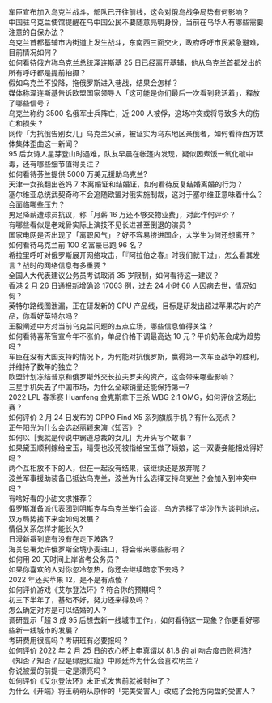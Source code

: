 车臣宣布加入乌克兰战斗，部队已开往前线，这会对俄乌战争局势有何影响？  
中国驻乌克兰使馆提醒在乌中国公民不要随意亮明身份，当前在乌华人有哪些需要注意的自保办法？  
乌克兰首都基辅市内街道上发生战斗，东南西三面交火，政府呼吁市民紧急避难，目前情况如何？  
如何看待俄方称乌克兰总统泽连斯基 25 日已经离开基辅，他从乌克兰首都发出的所有呼吁都是提前拍摄？  
假如乌克兰不投降，拖俄罗斯进入巷战，结果会怎样？  
媒体称泽连斯基告诉欧盟国家领导人「这可能是你们最后一次看到我活着」，释放了哪些信号？  
乌克兰称约 3500 名俄军士兵阵亡，近 200 人被俘，这场冲突或将导致多大的伤亡和损失？  
网传「为抗俄告别女儿」乌克兰父亲，被证实为乌东地区亲俄者，如何看待西方媒体集体歪曲这一新闻？  
95 后女诗人星芽登山时遇难，队友早晨在帐篷内发现，疑似因煮饭一氧化碳中毒，还有哪些细节值得关注？  
如何看待芬兰提供 5000 万美元援助乌克兰?  
天津一女孩翻出爸妈 7 本离婚证和结婚证，如何看待反复结婚离婚的行为？  
塞尔维亚总统武契奇称不会追随欧盟对俄实施制裁，这对于塞尔维亚意味着什么？会面临哪些压力？  
男足降薪遭球员抗议，称「月薪 16 万还不够交物业费」，对此作何评价？  
有哪些看似是老戏骨实际上演技不见长进甚至倒退的演员？  
国家电网是否出现了「离职风气」？好不容易挤进国企，大学生为何还想离开？  
如何看待乌克兰前 100 名富豪已跑 96 名？  
希拉里呼吁对俄罗斯展开网络攻击，「『阿拉伯之春』时我们就干过」，怎么看其发言？战时的网络信息有多重要？  
全国人大代表建议公务员考试取消 35 岁限制，如何看待这一建议？  
香港 2 月 26 日通报新增确诊 17063 例，过去 24 小时 66 人因病去世，情况如何？  
英特尔路线图泄漏，正在研发新的 CPU 产品线，目标是研发出超过苹果芯片的产品，你看好英特尔吗？  
王毅阐述中方对当前乌克兰问题的五点立场，哪些信息值得关注？  
如何看待喜茶官宣今年不涨价，单品价格下调最高达 10 元？平价奶茶会成为趋势吗？  
车臣在没有大国支持的情况下，为何能对抗俄罗斯，赢得第一次车臣战争的胜利，并维持了数年的独立？  
欧盟计划冻结普京和俄罗斯外交长拉夫罗夫的资产，这会带来哪些影响？  
三星手机失去了中国市场，为什么全球销量还能保持第一?  
2022 LPL 春季赛 Huanfeng 金克斯拿下三杀 WBG 2:1 OMG，如何评价这场比赛？  
如何评价 2 月 24 日发布的 OPPO Find X5 系列旗舰手机？有什么亮点？  
正午阳光为什么会选赵丽颖来演《知否》？  
如何以［我就是传说中霸道总裁的女儿］为开头写个故事？  
如果黛玉顺利嫁给宝玉，晴雯也没死被指给宝玉做了姨娘，这一双妻妾能相处得好吗？  
两个互相放不下的人，但在一起没有结果，该继续还是放弃呢？  
波兰军事援助装备已抵达乌克兰，波兰为什么选择支持乌克兰？会加入到冲突中吗？  
有啥好看的小甜文求推荐？  
俄罗斯准备派代表团到明斯克与乌克兰举行会谈，乌方选择了华沙作为谈判地点，双方局势接下来会如何发展？  
情侣关系怎样才能长久?  
日漫新番到底有没有在走下坡路？  
海关总署允许俄罗斯全境小麦进口，将会带来哪些影响？  
如何用 20 天时间上岸省考公务员？  
如果你喜欢的人对你忽冷忽热，你还会继续暗恋下去吗？  
2022 年还买苹果 12，是不是有点傻？  
如何评价游戏《艾尔登法环》? 符合你的预期吗？  
初三下半年了，基础不好，努力还来得及吗？  
怎么确定对方是可以结婚的人？  
调研显示「超 3 成 95 后想去新一线城市工作」，如何看待这一现象？你更看好哪些新一线城市的发展？  
考研费用很高吗？考研班有必要报吗？  
如何评价 2022 年 2 月 25 日的农心杯上申真谞以 81.8 的 ai 吻合度击败柯洁?  
《知否？知否？应是绿肥红瘦》中顾廷烨为什么会喜欢明兰？  
你说被爱的前提一定是漂亮吗？  
如何评价《艾尔登法环》未正式发售前就被封神了？  
为什么《开端》将王萌萌从原作的「完美受害人」改成了会抢方向盘的受害人？  
